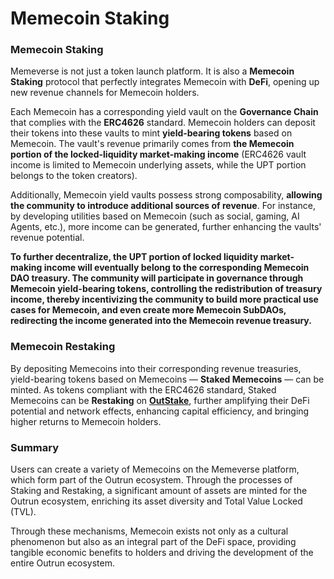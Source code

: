 # Memecoin Staking

### **Memecoin Staking**

Memeverse is not just a token launch platform. It is also a **Memecoin Staking** protocol that perfectly integrates Memecoin with **DeFi**, opening up new revenue channels for Memecoin holders.

Each Memecoin has a corresponding yield vault on the **Governance Chain** that complies with the **ERC4626** standard. Memecoin holders can deposit their tokens into these vaults to mint **yield-bearing tokens** based on Memecoin. The vault's revenue primarily comes from **the Memecoin portion of the locked-liquidity market-making income** (ERC4626 vault income is limited to Memecoin underlying assets, while the UPT portion belongs to the token creators).

Additionally, Memecoin yield vaults possess strong composability, **allowing the community to introduce additional sources of revenue**. For instance, by developing utilities based on Memecoin (such as social, gaming, AI Agents, etc.), more income can be generated, further enhancing the vaults' revenue potential.

**To further decentralize, the UPT portion of locked liquidity market-making income will eventually belong to the corresponding Memecoin DAO treasury. The community will participate in governance through Memecoin yield-bearing tokens, controlling the redistribution of treasury income, thereby incentivizing the community to build more practical use cases for Memecoin, and even create more Memecoin SubDAOs, redirecting the income generated into the Memecoin revenue treasury.**

### **Memecoin Restaking**

By depositing Memecoins into their corresponding revenue treasuries, yield-bearing tokens based on Memecoins — **Staked Memecoins** — can be minted. As tokens compliant with the ERC4626 standard, Staked Memecoins can be **Restaking** on [**OutStake**](../../outstake/), further amplifying their DeFi potential and network effects, enhancing capital efficiency, and bringing higher returns to Memecoin holders.

### **Summary**

Users can create a variety of Memecoins on the Memeverse platform, which form part of the Outrun ecosystem. Through the processes of Staking and Restaking, a significant amount of assets are minted for the Outrun ecosystem, enriching its asset diversity and Total Value Locked (TVL).

Through these mechanisms, Memecoin exists not only as a cultural phenomenon but also as an integral part of the DeFi space, providing tangible economic benefits to holders and driving the development of the entire Outrun ecosystem.
